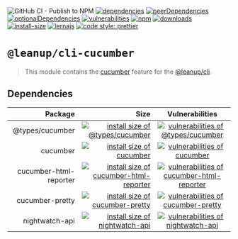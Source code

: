 ![GitHub CI - Publish to NPM](https://github.com/leanupjs/leanup/workflows/GitHub%20CI%20-%20Publish%20to%20NPM/badge.svg)
[![dependencies][dependencies]][dependencies-url]
[![peerDependencies][peerdependencies]][peerdependencies-url]
[![optionalDependencies][optionaldependencies]][optionaldependencies-url]
[![vulnerabilities][vulnerabilities]][vulnerabilities-url]
[![npm][npm]][npm-url]
[![downloads][downloads]][downloads-url]
[![install-size][install-size]][install-size-url]
[![lernajs][lernajs]][lernajs-url]
[![code style: prettier](https://img.shields.io/badge/code_style-prettier-ff69b4.svg)](https://github.com/prettier/prettier)

[npm]: https://img.shields.io/npm/v/@leanup/cli-cucumber
[npm-url]: https://www.npmjs.com/package/@leanup/cli-cucumber
[dependencies]: https://david-dm.org/leanupjs/leanup/release%2Fwebpack-v5/status.svg?path=packages/cli/plugins/cucumber
[dependencies-url]: https://david-dm.org/leanupjs/leanup/release%2Fwebpack-v5?path=packages/cli/plugins/cucumber
[peerdependencies]: https://img.shields.io/david/peer/leanupjs/leanup?path=packages/cli/plugins/cucumber
[peerdependencies-url]: https://david-dm.org/leanupjs/leanup/release%2Fwebpack-v5?path=packages/cli/plugins/cucumber&type=peer
[optionaldependencies]: https://img.shields.io/david/optional/leanupjs/leanup?path=packages/cli/plugins/cucumber
[optionaldependencies-url]: https://david-dm.org/leanupjs/leanup/release%2Fwebpack-v5?path=packages/cli/plugins/cucumber&type=optional
[vulnerabilities]: https://snyk.io/test/npm/@leanup/cli-cucumber/badge.svg
[vulnerabilities-url]: https://snyk.io/test/npm/@leanup/cli-cucumber
[downloads]: https://img.shields.io/npm/dm/@leanup/cli-cucumber
[downloads-url]: https://npmcharts.com/compare/@leanup/cli-cucumber?minimal=true
[install-size]: https://packagephobia.now.sh/badge?p=@leanup/cli-cucumber
[install-size-url]: https://packagephobia.now.sh/result?p=@leanup/cli-cucumber
[lernajs]: https://img.shields.io/badge/managed%20with-lerna-blueviolet
[lernajs-url]: https://lerna.js.org

# `@leanup/cli-cucumber`

> This module contains the [cucumber](https://cucumber.io/) feature for the [@leanup/cli](https://www.npmjs.com/package/@leanup/cli).

## Dependencies

|                Package |                                                                                                                                                                   Size |                                                                      Vulnerabilities                                                                       |
| ---------------------: | ---------------------------------------------------------------------------------------------------------------------------------------------------------------------: | :--------------------------------------------------------------------------------------------------------------------------------------------------------: |
|        @types/cucumber |                      [![install size of @types/cucumber](https://packagephobia.now.sh/badge?p=@types/cucumber)](https://packagephobia.now.sh/result?p=@types/cucumber) |           [![vulnerabilities of @types/cucumber](https://snyk.io/test/npm/@types/cucumber/badge.svg)](https://snyk.io/test/npm/@types/cucumber)            |
|               cucumber |                                           [![install size of cucumber](https://packagephobia.now.sh/badge?p=cucumber)](https://packagephobia.now.sh/result?p=cucumber) |                      [![vulnerabilities of cucumber](https://snyk.io/test/npm/cucumber/badge.svg)](https://snyk.io/test/npm/cucumber)                      |
| cucumber-html-reporter | [![install size of cucumber-html-reporter](https://packagephobia.now.sh/badge?p=cucumber-html-reporter)](https://packagephobia.now.sh/result?p=cucumber-html-reporter) | [![vulnerabilities of cucumber-html-reporter](https://snyk.io/test/npm/cucumber-html-reporter/badge.svg)](https://snyk.io/test/npm/cucumber-html-reporter) |
|        cucumber-pretty |                      [![install size of cucumber-pretty](https://packagephobia.now.sh/badge?p=cucumber-pretty)](https://packagephobia.now.sh/result?p=cucumber-pretty) |           [![vulnerabilities of cucumber-pretty](https://snyk.io/test/npm/cucumber-pretty/badge.svg)](https://snyk.io/test/npm/cucumber-pretty)            |
|         nightwatch-api |                         [![install size of nightwatch-api](https://packagephobia.now.sh/badge?p=nightwatch-api)](https://packagephobia.now.sh/result?p=nightwatch-api) |             [![vulnerabilities of nightwatch-api](https://snyk.io/test/npm/nightwatch-api/badge.svg)](https://snyk.io/test/npm/nightwatch-api)             |

